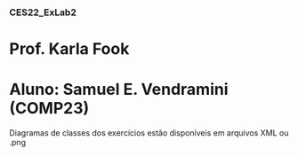 ### CES22_ExLab2
# Prof. Karla Fook
# Aluno: Samuel E. Vendramini (COMP23)

Diagramas de classes dos exercícios estão disponíveis em arquivos XML ou .png
